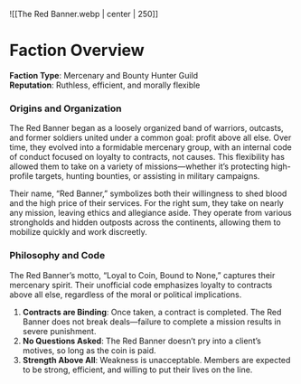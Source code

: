 
![[The Red Banner.webp | center | 250]]
# Faction Overview

**Faction Type**: Mercenary and Bounty Hunter Guild  
**Reputation**: Ruthless, efficient, and morally flexible
### **Origins and Organization**

The Red Banner began as a loosely organized band of warriors, outcasts, and former soldiers united under a common goal: profit above all else. Over time, they evolved into a formidable mercenary group, with an internal code of conduct focused on loyalty to contracts, not causes. This flexibility has allowed them to take on a variety of missions—whether it’s protecting high-profile targets, hunting bounties, or assisting in military campaigns.

Their name, “Red Banner,” symbolizes both their willingness to shed blood and the high price of their services. For the right sum, they take on nearly any mission, leaving ethics and allegiance aside. They operate from various strongholds and hidden outposts across the continents, allowing them to mobilize quickly and work discreetly.

### **Philosophy and Code**

The Red Banner’s motto, “Loyal to Coin, Bound to None,” captures their mercenary spirit. Their unofficial code emphasizes loyalty to contracts above all else, regardless of the moral or political implications.

1. **Contracts are Binding**: Once taken, a contract is completed. The Red Banner does not break deals—failure to complete a mission results in severe punishment.
2. **No Questions Asked**: The Red Banner doesn’t pry into a client’s motives, so long as the coin is paid.
3. **Strength Above All**: Weakness is unacceptable. Members are expected to be strong, efficient, and willing to put their lives on the line.